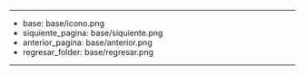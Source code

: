 ---
- base: base/icono.png
- siquiente_pagina: base/siquiente.png
- anterior_pagina: base/anterior.png
- regresar_folder: base/regresar.png
---